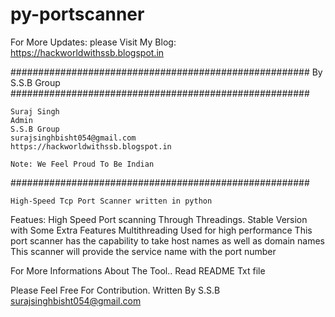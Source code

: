 # py-portscanner
For More Updates:
	please Visit My Blog: https://hackworldwithssb.blogspot.in

######################################################
				By S.S.B Group							
######################################################

	Suraj Singh
	Admin
	S.S.B Group
	surajsinghbisht054@gmail.com
	https://hackworldwithssb.blogspot.in

	Note: We Feel Proud To Be Indian
######################################################

	High-Speed Tcp Port Scanner written in python

Featues:
	High Speed Port scanning Through Threadings.
	Stable Version with Some Extra Features
	Multithreading Used for high performance
	This port scanner has the capability to take host names as well as domain names
	This scanner will provide the service name with the port number

For More Informations About The Tool.. Read README Txt file

Please Feel Free For Contribution.
Written By 
	S.S.B
	surajsinghbisht054@gmail.com 